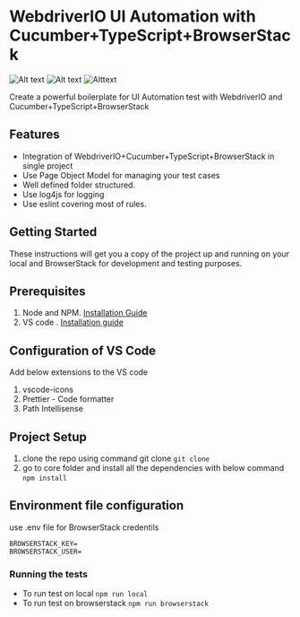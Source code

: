 # WebdriverIO UI Automation with Cucumber+TypeScript+BrowserStack

![Alt text](https://www.fleekitsolutions.com/wp-content/uploads/2020/04/webdriverio.png)
![Alt text](https://www.pngkit.com/png/detail/223-2232011_cucumber-jvm-for-java-cucumber-testing-logo.png) 
![Alttext](https://getlogovector.com/wp-content/uploads/2020/10/browserstack-logo-vector.png)

Create a powerful boilerplate for UI Automation test with WebdriverIO and Cucumber+TypeScript+BrowserStack
## Features
- Integration of WebdriverIO+Cucumber+TypeScript+BrowserStack in single project
- Use Page Object Model for managing your test cases
- Well defined folder structured.
- Use log4js for logging
- Use eslint covering most of rules.


## Getting Started

These instructions will get you a copy of the project up and running on your local and BrowserStack for development and testing purposes.

## Prerequisites

1. Node and NPM. [Installation Guide](https://nodejs.org/en/download/)
2. VS code . [Installation guide](https://code.visualstudio.com/)

## Configuration of VS Code

Add below extensions to the VS code
1. vscode-icons
2. Prettier - Code formatter
3. Path Intellisense

## Project Setup

1. clone the repo using command git clone `git clone`
2. go to core folder and install all the dependencies with below command `npm install`

## Environment file configuration

 use .env file for BrowserStack credentils
 ```
BROWSERSTACK_KEY=
BROWSERSTACK_USER=
```

### Running the tests

- To run test on local `npm run local`
- To run test on browserstack `npm run browserstack`
